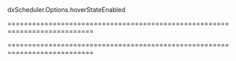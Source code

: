 <!--id-->dxScheduler.Options.hoverStateEnabled<!--/id-->
===========================================================================
<!--hidden--><!--/hidden-->
===========================================================================

